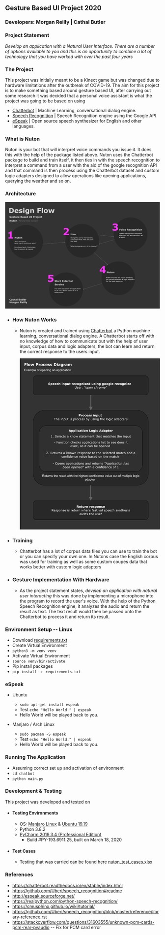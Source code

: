 ## Gesture Based UI Project  2020

### Developers: Morgan Reilly | Cathal Butler

### Project Statement
*Develop an application with a Natural User Interface. There are a number of options available to
you and this is an opportunity to combine a lot of technology that you have worked with over the
past four years*

### The Project
This project was initially meant to be a Kinect game but was changed due to hardware limitations after the outbreak of COVID-19.
The aim for this project is to make something based around gesture based UI, after carrying out some research it was decided that a
personal voice assistant is what the project was going to be based on using 
   * [Chatterbot](https://chatterbot.readthedocs.io/en/stable/) | Machine Learning, conversational dialog engine.
   * [Speech Recognition](https://pypi.org/project/SpeechRecognition/) | Speech Recognition engine using the Google API.
   * [eSpeak](http://espeak.sourceforge.net/) | Open source speech synthesizer for English and other languages.
  
### What is Nuton
Nuton is your bot that will interpret voice commands you issue it. It does this with the help of the package 
listed above. Nuton uses the Chatterbot package to build and train itself, it then ties in with the speech recognition
to interpret a command from a user with the aid of the google recognition API and that command is then process using the 
Chatterbot dataset and custom logic adapters designed to allow operations like opening applications, querying the weather 
and so on.

### Architecture

![](uploads/nuton.png)

* ### How Nuton Works
    * Nuton is created and trained using [Chatterbot](https://chatterbot.readthedocs.io/en/stable/) a Python machine learning, 
    conversational dialog engine. A Chatterbot starts off with no knowledge of how to communicate but with the help
    of user input, corpus data and logic adapters, the bot can learn and return the correct response to the users input.
    
        ![](uploads/nutons_process_flow.png)
        
* ### Training
    *  Chatterbot has a lot of corpus data files you can use to train the bot or you can specify your own one. In Nutons case
    the English corpus was used for training as well as some custom coupes data that works better with custom logic adapters
  
* ### Gesture Implementation With Hardware
    *  As the project statement states, *develop an application with natural user interacting* this was done by 
    implementing a microphone into the program to record the user's voice. With the help of the Python Speech Recognition 
    engine, it analyzes the audio and return the result as text. The text result would then be passed onto the Chatterbot 
    to process it and return its result.


### Environment Setup -- Linux
* Download [requirements.txt](/requirements.txt)
* Create Virtual Environment
* `python3 -m venv venv`
* Activate Virtual Environment
* `source venv/bin/activate`
* Pip install packages
* `pip install -r requirements.txt`

### eSpeak
 * Ubuntu
    - `sudo apt-get install espeak`
    - Test `echo "Hello World." | espeak`
    - Hello World will be played back to you.
    
 * Manjaro / Arch Linux
    - `sudo pacman -S espeak`
    - Test `echo "Hello World." | espeak`
    - Hello World will be played back to you.

### Running The Application
* Assuming correct set up and activation of environment
* `cd chatbot` 
* `python main.py`

### Development & Testing
This project was developed and tested on
* #### Testing Environments
    * OS: [Manjaro Linux](https://manjaro.org/download/official/kde/) & [Ubuntu 19.19](https://ubuntu.com/)
    * Python 3.8.2
    * [PyCharm 2019.3.4 (Professional Edition)](https://www.jetbrains.com/pycharm/)
      - Build #PY-193.6911.25, built on March 18, 2020
* #### Test Cases 
    * Testing that was carried can be found here [nuton_test_cases.xlsx](/uploads/nuton_test_cases.xlsx)

  
### References
 * https://chatterbot.readthedocs.io/en/stable/index.html
 * https://github.com/Uberi/speech_recognition#readme
 * http://espeak.sourceforge.net/
 * https://realpython.com/python-speech-recognition/
 * https://cmusphinx.github.io/wiki/tutorial/
 * https://github.com/Uberi/speech_recognition/blob/master/reference/library-reference.rst
 * https://stackoverflow.com/questions/31603555/unknown-pcm-cards-pcm-rear-pyaudio -- Fix for PCM card error
 

